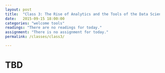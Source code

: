 ```yaml
---
layout: post
title:  "Class 3: The Rise of Analytics and the Tools of the Data Scientist"
date:   2015-09-15 18:00:00
categories: "welcome tools"
readings: "There are no readings for today."
assignment: "There is no assignment for today."
permalink: /classes/class3/

---
```

# TBD



